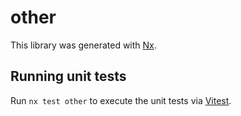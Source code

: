 # other

This library was generated with [Nx](https://nx.dev).

## Running unit tests

Run `nx test other` to execute the unit tests via [Vitest](https://vitest.dev/).
